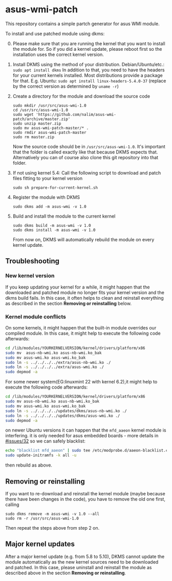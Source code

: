 # asus-wmi-patch
This repository contains a simple partch generator for asus WMI module.

To install and use patched module using dkms:

0. Please make sure that you are running the kernel that you want to install the module for. So if you did a kernel update, please reboot first so the installation uses the correct kernel version.

1. Install DKMS using the method of your distribution.
   Debian/Ubuntu/etc.: `sudo apt install dkms`
   In addition to that, you need to have the headers for your current kernels installed. Most distributions provide a package for that.
   E.g. Ubuntu: `sudo apt install linux-headers-5.4.0-37` (replace by the correct version as determined by `uname -r`)

2. Create a directory for the module and download the source code
   ```
   sudo mkdir /usr/src/asus-wmi-1.0
   cd /usr/src/asus-wmi-1.0
   sudo wget 'https://github.com/nalim/asus-wmi-patch/archive/master.zip'
   sudo unzip master.zip
   sudo mv asus-wmi-patch-master/* .
   sudo rmdir asus-wmi-patch-master
   sudo rm master.zip
   ```
   Now the source code should be in `/usr/src/asus-wmi-1.0`. It's important that the folder is called exactly like that because DKMS expects that.
   Alternatively you can of course also clone this git repository into that folder.

3. If not using kernel 5.4: Call the following script to download and patch files fitting to your kernel version
   ```
   sudo sh prepare-for-current-kernel.sh
   ```

4. Register the module with DKMS
   ```
   sudo dkms add -m asus-wmi -v 1.0
   ```

5. Build and install the module to the current kernel
   ```
   sudo dkms build -m asus-wmi -v 1.0
   sudo dkms install -m asus-wmi -v 1.0
   ```
   From now on, DKMS will automatically rebuild the module on every kernel update.

## Troubleshooting

### New kernel version
If you keep updating your kernel for a while, it might happen that the downloaded and patched module no longer fits your kernel version and the dkms build fails. In this case, it often helps to clean and reinstall everything as described in the section **Removing or reinstalling** below.

### Kernel module conflicts
On some kernels, it might happen that the built-in module overrides our compiled module.
In this case, it might help to execute the following code afterwards:
```bash
cd /lib/modules/YOURKERNELVERSION/kernel/drivers/platform/x86
sudo mv  asus-nb-wmi.ko asus-nb-wmi.ko_bak
sudo mv asus-wmi.ko asus-wmi.ko_bak
sudo ln -s ../../../../extra/asus-nb-wmi.ko ./
sudo ln -s ../../../../extra/asus-wmi.ko ./
sudo depmod -a
```
For some newer system(EG:linuxmint 22 with kernel 6.2),it might help to execute the following code afterwards:
```bash
cd /lib/modules/YOURKERNELVERSION/kernel/drivers/platform/x86
sudo mv asus-nb-wmi.ko asus-nb-wmi.ko_bak
sudo mv asus-wmi.ko asus-wmi.ko_bak
sudo ln -s ../../../../updates/dkms/asus-nb-wmi.ko ./
sudo ln -s ../../../../updates/dkms/asus-wmi.ko ./
sudo depmod -a
```

on newer Ubuntu versions it can happen that the `mfd_aaeon` kernel module is interfering.
it is only needed for asus embedded boards - more details in [#issues/32](https://github.com/nalim/asus-wmi-patch/issues/32#issuecomment-986424835)
so we can safely blacklist:
```bash
echo "blacklist mfd_aaeon" | sudo tee /etc/modprobe.d/aaeon-blacklist.conf
sudo update-initramfs -k all -u
```
then rebuild as above.



## Removing or reinstalling
If you want to re-download and reinstall the kernel module (maybe because there have been changes in the code), you have to remove the old one first, calling
```
sudo dkms remove -m asus-wmi -v 1.0 --all
sudo rm -r /usr/src/asus-wmi-1.0
```
Then repeat the steps above from step 2 on.

## Major kernel updates
After a major kernel update (e.g. from 5.8 to 5.10), DKMS cannot update the module automatically as the new kernel sources need to be downloaded and patched. In this case, please uninstall and reinstall the module as described above in the section **Removing or reinstalling**.
